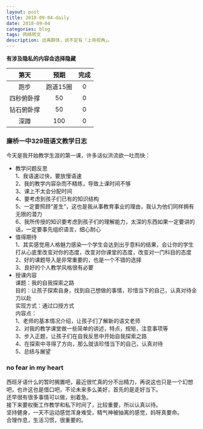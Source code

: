 ```yaml
---
layout: post
title: 2018-09-04-daily
date: 2018-09-04
categories: blog
tags: 网络转文
description: 远离群体，说不定有「上帝视角」。
---
```

**有涉及隐私的内容会选择隐藏**  

|第天|预期|完成|
|:----:|:----:|:----:|
|跑步|跑道15圈|0|
|四秒俯卧撑|50|0|
|钻石俯卧撑|50|0|
|深蹲|100|0|

### 廉桥一中329班语文教学日志   
今天是我开始教学生涯的第一课，许多话似洪流欲一吐而快：  
- 教学问题反思  
1、我语速过快，要放慢语速  
2、我的教学内容杂而不精练，导致上课时间不够  
3、课上不太会分配时间  
4、要考虑到孩子们已有的知识结构  
5、一定要照顾“差生”，这也是我从事教育事业的理由，我认为他们同样拥有无限的潜力   
6、我所传授的知识要考虑到孩子们的理解能力，太深的东西如果一定要讲的话，一定要事先组织语言，细心耐心  
- 值得期待  
1、其实感觉用人格魅力感染一个学生会达到出乎意料的结果，会让你的学生打从心底里改变对你的态度，改变对你课堂的态度，改变对一门科目的态度  
2、好的课题导入是非常重要的，也是一个不错的选择  
3、良好的个人教学风格很有必要  
- 授课内容  
课题：我的自我探索之路  
目的：让孩子探索自身，找到自己想做的事情，珍惜当下的自己，认真对待全力以赴    
实现方式：通过口授方式  
内容点：  
1、老师的基本情况介绍，让孩子们了解新的语文老师  
2、对我的教学课堂做一些简单的讲述，特点，规矩，注意事项等  
3、步入正题，让孩子们在自我反思中开始自我探索之路  
4、在探索中寻得了方向，那么就该珍惜当下的自己，认真对待  
5、总结与展望  

### no fear in my heart
西班牙语什么的暂时搁置吧，最近很忙真的分不出精力，再说这也只是一个幻想吧，也许这也是借口吧，不论未来多么美好，首先的是走好当下。  
还早很有很多事情可以做，别着急。  
接下来要权衡工作教学和私下时间了，比较重要，所以认真以待。  
坚持健身，一天不运动感觉浑身难受，精气神被抽离的感觉，妈呀真要命。  
合理作息，生活习惯，很重要的。  
